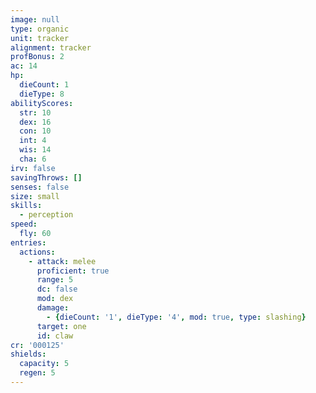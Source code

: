```yaml
---
image: null
type: organic
unit: tracker
alignment: tracker
profBonus: 2
ac: 14
hp:
  dieCount: 1
  dieType: 8
abilityScores:
  str: 10
  dex: 16
  con: 10
  int: 4
  wis: 14
  cha: 6
irv: false
savingThrows: []
senses: false
size: small
skills:
  - perception
speed:
  fly: 60
entries:
  actions:
    - attack: melee
      proficient: true
      range: 5
      dc: false
      mod: dex
      damage:
        - {dieCount: '1', dieType: '4', mod: true, type: slashing}
      target: one
      id: claw
cr: '000125'
shields:
  capacity: 5
  regen: 5
---
```


